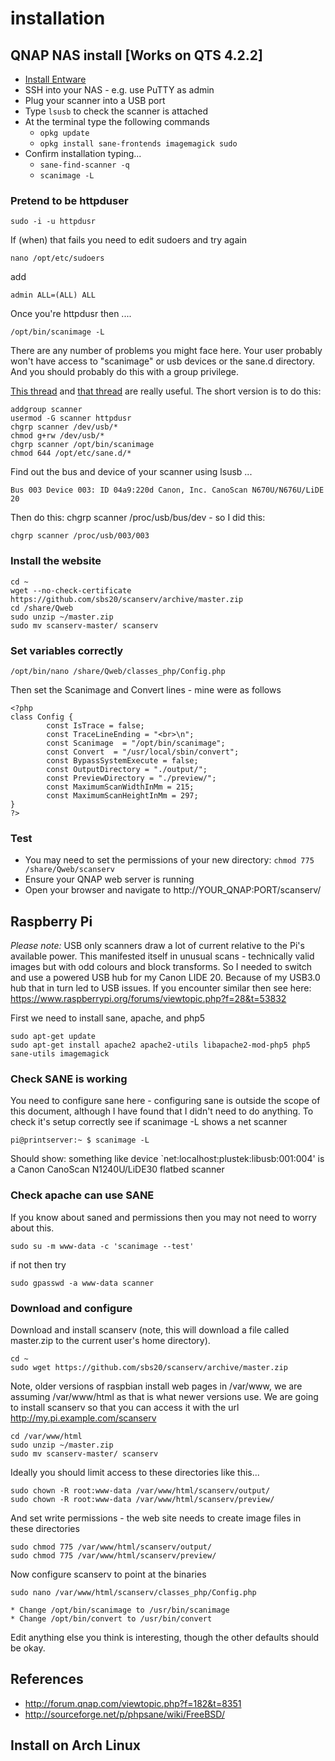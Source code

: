 # installation

## QNAP NAS install [Works on QTS 4.2.2]
 * [Install Entware](https://github.com/sbs20/qnap-cookbook/blob/master/basics.md)
 * SSH into your NAS - e.g. use PuTTY as admin
 * Plug your scanner into a USB port
 * Type `lsusb` to check the scanner is attached
 * At the terminal type the following commands
    * `opkg update`
    * `opkg install sane-frontends imagemagick sudo`
 * Confirm installation typing...
    * `sane-find-scanner -q`
    * `scanimage -L`

### Pretend to be httpduser
```
sudo -i -u httpdusr
```

If (when) that fails you need to edit sudoers and try again

```
nano /opt/etc/sudoers
```
add 
```
admin ALL=(ALL) ALL
```

Once you're httpdusr then ....
```
/opt/bin/scanimage -L
```
There are any number of problems you might face here. Your user probably won't have
access to "scanimage" or usb devices or the sane.d directory. And you should probably
do this with a group privilege.

[This thread](https://wiki.archlinux.org/index.php/SANE) and 
[that thread](https://bugs.launchpad.net/ubuntu/+source/sane-backends/+bug/270185/comments/3)
are really useful. The short version is to do this:

```
addgroup scanner
usermod -G scanner httpdusr
chgrp scanner /dev/usb/*
chmod g+rw /dev/usb/*
chgrp scanner /opt/bin/scanimage
chmod 644 /opt/etc/sane.d/*
```

Find out the bus and device of your scanner using lsusb ...
```
Bus 003 Device 003: ID 04a9:220d Canon, Inc. CanoScan N670U/N676U/LiDE 20
```
Then do this: chgrp scanner /proc/usb/bus/dev - so I did this:
```
chgrp scanner /proc/usb/003/003
```

### Install the website
```
cd ~
wget --no-check-certificate https://github.com/sbs20/scanserv/archive/master.zip
cd /share/Qweb
sudo unzip ~/master.zip
sudo mv scanserv-master/ scanserv
```

### Set variables correctly
```
/opt/bin/nano /share/Qweb/classes_php/Config.php
```
Then set the Scanimage and Convert lines - mine were as follows
```
<?php
class Config {
        const IsTrace = false;
        const TraceLineEnding = "<br>\n";
        const Scanimage  = "/opt/bin/scanimage";
        const Convert  = "/usr/local/sbin/convert";
        const BypassSystemExecute = false;
        const OutputDirectory = "./output/";
        const PreviewDirectory = "./preview/";
        const MaximumScanWidthInMm = 215;
        const MaximumScanHeightInMm = 297;
}
?>
```

### Test
 * You may need to set the permissions of your new directory: `chmod 775 /share/Qweb/scanserv`
 * Ensure your QNAP web server is running
 * Open your browser and navigate to http://YOUR_QNAP:PORT/scanserv/ 



## Raspberry Pi
*Please note:* USB only scanners draw a lot of current relative to the Pi's available power. This manifested itself
in unusual scans - technically valid images but with odd colours and block transforms. So I needed to switch and 
use a powered USB hub for my Canon LIDE 20. Because of my USB3.0 hub that in turn led to USB issues. If you encounter
similar then see here: https://www.raspberrypi.org/forums/viewtopic.php?f=28&t=53832

First we need to install sane, apache, and php5

```
sudo apt-get update
sudo apt-get install apache2 apache2-utils libapache2-mod-php5 php5 sane-utils imagemagick
```

### Check SANE is working
You need to configure sane here - configuring sane is outside the scope of this document, although I have 
found that I didn't need to do anything. To check it's setup correctly see if scanimage -L shows a net scanner

```
pi@printserver:~ $ scanimage -L
```
Should show: something like 
    device `net:localhost:plustek:libusb:001:004' is a Canon CanoScan N1240U/LiDE30 flatbed scanner

### Check apache can use SANE
If you know about saned and permissions then you may not need to worry about this.
```
sudo su -m www-data -c 'scanimage --test'
```
if not then try
```
sudo gpasswd -a www-data scanner
```

### Download and configure
Download and install scanserv (note, this will download a file called master.zip to the current user's home
directory). 

```
cd ~
sudo wget https://github.com/sbs20/scanserv/archive/master.zip
```
Note, older versions of raspbian install web pages in /var/www, we are assuming /var/www/html as that is 
what newer versions use. We are going to install scanserv so that you can access it with the url
http://my.pi.example.com/scanserv

```
cd /var/www/html
sudo unzip ~/master.zip
sudo mv scanserv-master/ scanserv
```
Ideally you should limit access to these directories like this...
```
sudo chown -R root:www-data /var/www/html/scanserv/output/
sudo chown -R root:www-data /var/www/html/scanserv/preview/
```
And set write permissions - the web site needs to create image files in these directories
```
sudo chmod 775 /var/www/html/scanserv/output/
sudo chmod 775 /var/www/html/scanserv/preview/
```
Now configure scanserv to point at the binaries

```
sudo nano /var/www/html/scanserv/classes_php/Config.php
```
    * Change /opt/bin/scanimage to /usr/bin/scanimage
    * Change /opt/bin/convert to /usr/bin/convert

Edit anything else you think is interesting, though the other defaults should be okay.

## References
 * http://forum.qnap.com/viewtopic.php?f=182&t=8351
 * http://sourceforge.net/p/phpsane/wiki/FreeBSD/

## Install on Arch Linux

